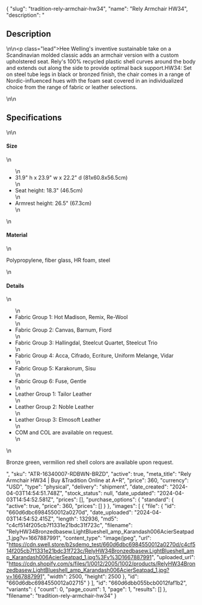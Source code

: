 {
  "slug": "tradition-rely-armchair-hw34",
  "name": "Rely Armchair HW34",
  "description": "<h2>Description</h2>\n<!-- split -->\n<p class=\"lead\">Hee Welling's inventive sustainable take on a Scandinavian molded classic adds an armchair version with a custom upholstered seat. Rely's 100% recycled plastic shell curves around the body and extends out along the side to provide optimal back support.HW34: Set on steel tube legs in black or bronzed finish, the chair comes in a range of Nordic-influenced hues with the foam seat covered in an individualized choice from the range of fabric or leather selections.</p>\n<!-- split -->\n<h2>Specifications</h2>\n<!-- split -->\n<h4>Size</h4>\n<ul>\n<li>31.9\" h x 23.9\" w x 22.2\" d (81x60.8x56.5cm)</li>\n<li>Seat height: 18.3\" (46.5cm)</li>\n<li>Armrest height: 26.5\" (67.3cm)</li>\n</ul>\n<h4>Material</h4>\n<p>Polypropylene, fiber glass, HR foam, steel</p>\n<h4>Details</h4>\n<ul>\n<li>Fabric Group 1: Hot Madison, Remix, Re-Wool</li>\n<li>Fabric Group 2: Canvas, Barnum, Fiord</li>\n<li>Fabric Group 3: Hallingdal, Steelcut Quartet, Steelcut Trio</li>\n<li>Fabric Group 4: Acca, Cifrado, Ecriture, Uniform Melange, Vidar</li>\n<li>Fabric Group 5: Karakorum, Sisu</li>\n<li>Fabric Group 6: Fuse, Gentle</li>\n<li>Leather Group 1: Tailor Leather</li>\n<li>Leather Group 2: Noble Leather</li>\n<li>Leather Group 3: Elmosoft Leather</li>\n<li>COM and COL are available on request.</li>\n</ul>\n<p>Bronze green, vermilion red shell colors are available upon request.</p>",
  "sku": "ATR-16340007-RDBWN-BRZD",
  "active": true,
  "meta_title": "Rely Armchair HW34 | Buy &Tradition Online at A+R",
  "price": 360,
  "currency": "USD",
  "type": "physical",
  "delivery": "shipment",
  "date_created": "2024-04-03T14:54:51.748Z",
  "stock_status": null,
  "date_updated": "2024-04-03T14:54:52.581Z",
  "prices": [],
  "purchase_options": {
    "standard": {
      "active": true,
      "price": 360,
      "prices": []
    }
  },
  "images": [
    {
      "file": {
        "id": "660d6dbc6984550012a0270d",
        "date_uploaded": "2024-04-03T14:54:52.415Z",
        "length": 132936,
        "md5": "c4cf514f205cb7f1331e21bdc31f723c",
        "filename": "RelyHW34Bronzedbasew.LightBlueshell_amp_Karandash006AcierSeatpad_1.jpg?v=1667887991",
        "content_type": "image/jpeg",
        "url": "https://cdn.swell.store/b2sdemo_test/660d6dbc6984550012a0270d/c4cf514f205cb7f1331e21bdc31f723c/RelyHW34Bronzedbasew.LightBlueshell_amp_Karandash006AcierSeatpad_1.jpg%3Fv%3D1667887991",
        "uploaded_url": "https://cdn.shopify.com/s/files/1/0012/2005/1002/products/RelyHW34Bronzedbasew.LightBlueshell_amp_Karandash006AcierSeatpad_1.jpg?v=1667887991",
        "width": 2500,
        "height": 2500
      },
      "id": "660d6dbc6984550012a02715"
    }
  ],
  "id": "660d6dbb055bcb0012faf1b2",
  "variants": {
    "count": 0,
    "page_count": 1,
    "page": 1,
    "results": []
  },
  "filename": "tradition-rely-armchair-hw34"
}